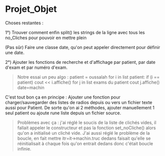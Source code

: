 # Projet_Objet

Choses restantes :

1°) Trouver comment enfin split() les strings de la ligne avec tous les no_Cliches pour pouvoir en mettre plein

(Pas sûr) Faire une classe date, qu'on peut appeler directement pour définir une date.

2°)
Ajouter les fonctions de recherche et d'affichage par patient, par date d'exam et par numéro d'exam.
> Notre essai un peu algo :
> patient = oussalah
>for i in list patient:
>    if (i == patient)
>        cout << i.affiche()
>        for j in list exams du patient
>            cout j.affiche()
>date=machin


C'est tout bon ça en principe :
Ajouter une fonction pour charger/sauvegarder des listes de radios depuis ou vers un fichier texte aussi pour Patient. De sorte qu'on ai 2 méthodes, ajouter manuellement 1 seul patient ou ajoute rune liste depuis un fichier source.
> Problèmes avec ça : j'ai réglé le soucis de la liste de clichés vides, il fallait appeler le constructeur et
> pas la fonction set_noCliche() alors qu'on a initialisé un cliché vide.
> J'ai aussi réglé le problème de la boucle, en fait mettre itr=it->machin.truc dedans faisait qu'elle se
> réinitialisait à chaque fois qu'on entrait dedans donc c'était boucle infinie.
